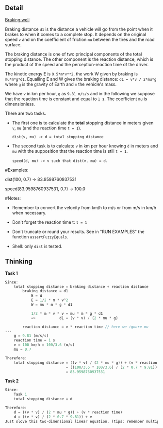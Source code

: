 ## Detail

[Braking well](https://www.codewars.com/kata/braking-well/train/rust)

Braking distance `d1` is the distance a vehicle will go from the point when it brakes to when it comes to a complete stop. It depends on the original speed `v` and on the coefficient of friction `mu` between the tires and the road surface.

The braking distance is one of two principal components of the total stopping distance. The other component is the reaction distance, which is the product of the speed and the perception-reaction time of the driver.

The kinetic energy E is `0.5*m*v**2`, the work W given by braking is `mu*m*g*d1`. Equalling E and W gives the braking distance: `d1 = v*v / 2*mu*g` where `g` is the gravity of Earth and `m` the vehicle's mass. 

We have `v` in km per hour, `g` as `9.81 m/s/s` and in the following we suppose that the reaction time is constant and equal to `1 s`. The coefficient `mu` is dimensionless.

There are two tasks. 

- The first one is to calculate the **total** stopping distance in meters given `v`, `mu` (and the reaction time `t = 1`).

  `dist(v, mu) -> d = total stopping distance`

- The second task is to calculate `v` in km per hour knowing `d` in meters and `mu` with the supposition that the reaction time is still `t = 1`.

  `speed(d, mu) -> v such that dist(v, mu) = d`.

\#Examples:

dist(100, 0.7) -> 83.9598760937531

speed(83.9598760937531, 0.7) -> 100.0

\#Notes:

- Remember to convert the velocity from km/h to m/s or from m/s in km/h when necessary.
- Don't forget the reaction time t: `t = 1`
- Don't truncate or round your results. See in "RUN EXAMPLES" the function `assertFuzzyEquals`.


- Shell: only `dist` is tested.

## Thinking

**Task 1**

```rust
Since:
    total stopping distance = braking distance + reaction distance
	    braking distance = d1
            E = W
            E = 1/2 * m * v^2
            W = mu * m * g * d1

            1/2 * m * v * v = mu * m * g * d1
            =>           d1 = (v * v) / (2 * mu * g)

        reaction distance = v * reaction time // here we ignore mu
---
    g = 9.81 (m/s/s)
    reaction time = 1 s
    v = 100 km/h = 100/3.6 (m/s)
    mu = 0.7

Therefore:
    total stopping distance = ((v * v) / (2 * mu * g)) + (v * reaction time)
                            = ((100/3.6 * 100/3.6) / (2 * 0.7 * 9.81)) + (100/3.6 * 1)
                            = 83.9598760937531                 
```

**Task 2**

```rust
Since: 
    Task 1
    total stopping distance = d

Therefore:
    d = ((v * v) / (2 * mu * g)) + (v * reaction time)
    d = ((v * v) / (2 * 0.7 * 9.81)) + v
Just slove this two-dimensional linear equation. (tips: remember multiplied v by 3.6)
```

